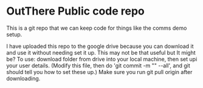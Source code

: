 # OutThere Public code repo
This is a git repo that we can keep code for things like the comms demo setup.

I have uploaded this repo to the google drive because you can download it and use it without needing set it up.
This may not be that useful but It might be?  To use: download folder from drive into your local machine, then set upi your user details.  (Modify this file, then do 'git commit -m "<mesage>" --all', and git should tell you how to set these up.)
Make sure you run git pull origin after downloading.

